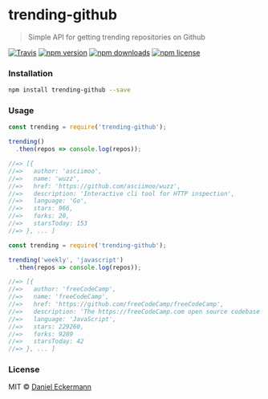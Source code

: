 # trending-github
> Simple API for getting trending repositories on Github

[![Travis](https://img.shields.io/travis/ecrmnn/trending-github.svg?style=flat-square)](https://travis-ci.org/ecrmnn/trending-github.svg?branch=master)
[![npm version](https://img.shields.io/npm/v/trending-github.svg?style=flat-square)](http://badge.fury.io/js/trending-github)
[![npm downloads](https://img.shields.io/npm/dm/trending-github.svg?style=flat-square)](http://badge.fury.io/js/trending-github)
[![npm license](https://img.shields.io/npm/l/trending-github.svg?style=flat-square)](http://badge.fury.io/js/trending-github)

### Installation
```bash
npm install trending-github --save
```

### Usage
```javascript
const trending = require('trending-github');

trending()
  .then(repos => console.log(repos));

//=> [{
//=>   author: 'asciimoo',
//=>   name: 'wuzz',
//=>   href: 'https://github.com/asciimoo/wuzz',
//=>   description: 'Interactive cli tool for HTTP inspection',
//=>   language: 'Go',
//=>   stars: 966,
//=>   forks: 20,
//=>   starsToday: 153
//=> }, ... ]
```

```javascript
const trending = require('trending-github');

trending('weekly', 'javascript')
  .then(repos => console.log(repos));

//=> [{
//=>   author: 'freeCodeCamp',
//=>   name: 'freeCodeCamp',
//=>   href: 'https://github.com/freeCodeCamp/freeCodeCamp',
//=>   description: 'The https://freeCodeCamp.com open source codebase and curriculum. Learn to code and help nonprofits.',
//=>   language: 'JavaScript',
//=>   stars: 229260,
//=>   forks: 9289
//=>   starsToday: 42
//=> }, ... ]
```

### License
MIT © [Daniel Eckermann](http://danieleckermann.com)